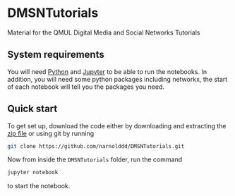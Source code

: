 # DMSNTutorials
Material for the QMUL Digital Media and Social Networks Tutorials

## System requirements
You will need [Python](https://www.python.org/downloads/) and [Jupyter](https://jupyter.org/install) to be able to run the notebooks. In addition, you will need some python packages including networkx, the start of each notebook will tell you the packages you need.

## Quick start
To get set up, download the code either by downloading and extracting the [zip file](https://github.com/narnolddd/DMSNTutorials/archive/master.zip) or using git by running
```bash
git clone https://github.com/narnolddd/DMSNTutorials.git
```

Now from inside the `DMSNTutorials` folder, run the command
```bash
jupyter notebook
```
to start the notebook.
